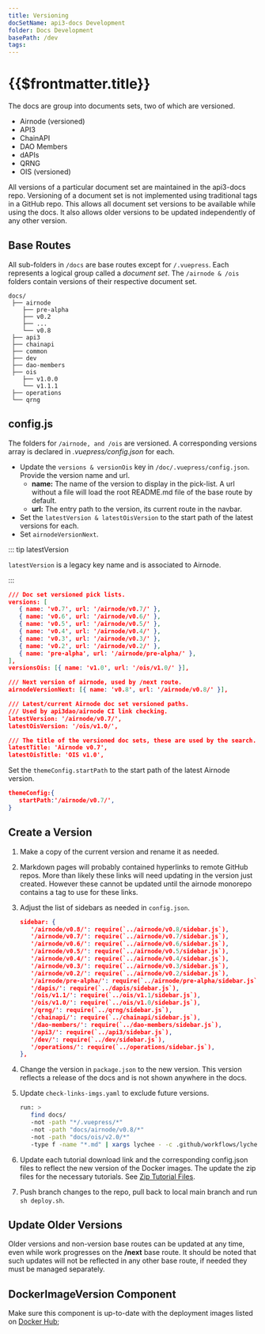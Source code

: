 ```yaml
---
title: Versioning
docSetName: api3-docs Development
folder: Docs Development
basePath: /dev
tags:
---
```


# {{$frontmatter.title}}

<TocHeader />
<TOC class="table-of-contents" :include-level="[2,3]" />

The docs are group into documents sets, two of which are versioned.

- Airnode (versioned)
- API3
- ChainAPI
- DAO Members
- dAPIs
- QRNG
- OIS (versioned)

All versions of a particular document set are maintained in the api3-docs repo.
Versioning of a document set is not implemented using traditional tags in a
GitHub repo. This allows all document set versions to be available while using
the docs. It also allows older versions to be updated independently of any other
version.

## Base Routes

All sub-folders in `/docs` are base routes except for `/.vuepress`. Each
represents a logical group called a _document set_. The `/airnode & /ois`
folders contain versions of their respective document set.

```text
docs/
 ├── airnode
    ├── pre-alpha
    ├── v0.2
    ├── ...
    └── v0.8
 ├── api3
 ├── chainapi
 ├── common
 ├── dev
 ├── dao-members
 ├── ois
    ├── v1.0.0
    └── v1.1.1
 ├── operations
 └── qrng
```

## config.js

The folders for `/airnode, and /ois` are versioned. A corresponding versions
array is declared in _.vuepress/config.json_ for each.

- Update the `versions & versionOis` key in `/doc/.vuepress/config.json`.
  Provide the version name and url.
  - **name:** The name of the version to display in the pick-list. A url without
    a file will load the root README.md file of the base route by default.
  - **url:** The entry path to the version, its current route in the navbar.
- Set the `latestVersion & latestOisVersion` to the start path of the latest
  versions for each.
- Set `airnodeVersionNext`.

::: tip latestVersion

`latestVersion` is a legacy key name and is associated to Airnode.

:::

```json
/// Doc set versioned pick lists.
versions: [
   { name: 'v0.7', url: '/airnode/v0.7/' },
   { name: 'v0.6', url: '/airnode/v0.6/' },
   { name: 'v0.5', url: '/airnode/v0.5/' },
   { name: 'v0.4', url: '/airnode/v0.4/' },
   { name: 'v0.3', url: '/airnode/v0.3/' },
   { name: 'v0.2', url: '/airnode/v0.2/' },
   { name: 'pre-alpha', url: '/airnode/pre-alpha/' },
],
versionsOis: [{ name: 'v1.0', url: '/ois/v1.0/' }],

/// Next version of airnode, used by /next route.
airnodeVersionNext: [{ name: 'v0.8', url: '/airnode/v0.8/' }],

/// Latest/current Airnode doc set versioned paths.
/// Used by api3dao/airnode CI link checking.
latestVersion: '/airnode/v0.7/',
latestOisVersion: '/ois/v1.0/',

/// The title of the versioned doc sets, these are used by the search.
latestTitle: 'Airnode v0.7',
latestOisTitle: 'OIS v1.0',
```

Set the `themeConfig.startPath` to the start path of the latest Airnode version.

```json
themeConfig:{
   startPath:'/airnode/v0.7/',
}
```

## Create a Version

1. Make a copy of the current version and rename it as needed.

2. Markdown pages will probably contained hyperlinks to remote GitHub repos.
   More than likely these links will need updating in the version just created.
   However these cannot be updated until the airnode monorepo contains a tag to
   use for these links.

3. Adjust the list of sidebars as needed in `config.json`.

   ```json
   sidebar: {
      '/airnode/v0.8/': require(`../airnode/v0.8/sidebar.js`),
      '/airnode/v0.7/': require(`../airnode/v0.7/sidebar.js`),
      '/airnode/v0.6/': require(`../airnode/v0.6/sidebar.js`),
      '/airnode/v0.5/': require(`../airnode/v0.5/sidebar.js`),
      '/airnode/v0.4/': require(`../airnode/v0.4/sidebar.js`),
      '/airnode/v0.3/': require(`../airnode/v0.3/sidebar.js`),
      '/airnode/v0.2/': require(`../airnode/v0.2/sidebar.js`),
      '/airnode/pre-alpha/': require(`../airnode/pre-alpha/sidebar.js`),
      '/dapis/': require(`../dapis/sidebar.js`),
      '/ois/v1.1/': require(`../ois/v1.1/sidebar.js`),
      '/ois/v1.0/': require(`../ois/v1.0/sidebar.js`),
      '/qrng/': require(`../qrng/sidebar.js`),
      '/chainapi/': require(`../chainapi/sidebar.js`),
      '/dao-members/': require(`../dao-members/sidebar.js`),
      '/api3/': require(`../api3/sidebar.js`),
      '/dev/': require(`../dev/sidebar.js`),
      '/operations/': require(`../operations/sidebar.js`),
   },
   ```

4. Change the version in `package.json` to the new version. This version
   reflects a release of the docs and is not shown anywhere in the docs.

5. Update `check-links-imgs.yaml` to exclude future versions.

   ```sh
   run: >
      find docs/
      -not -path "*/.vuepress/*"
      -not -path "docs/airnode/v0.8/*"
      -not -path "docs/ois/v2.0/*"
      -type f -name "*.md" | xargs lychee - -c .github/workflows/lychee.toml
   ```

6. Update each tutorial download link and the corresponding config.json files to
   reflect the new version of the Docker images. The update the zip files for
   the necessary tutorials. See [Zip Tutorial Files](./zip-files.md).

7. Push branch changes to the repo, pull back to local main branch and run
   `sh deploy.sh`.

## Update Older Versions

Older versions and non-version base routes can be updated at any time, even
while work progresses on the **/next** base route. It should be noted that such
updates will not be reflected in any other base route, if needed they must be
managed separately.

## DockerImageVersion Component

Make sure this component is up-to-date with the deployment images listed on
[Docker Hub](https://hub.docker.com/u/api3);

